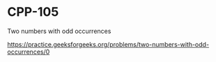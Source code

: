# CPP-105
Two numbers with odd occurrences 









https://practice.geeksforgeeks.org/problems/two-numbers-with-odd-occurrences/0

